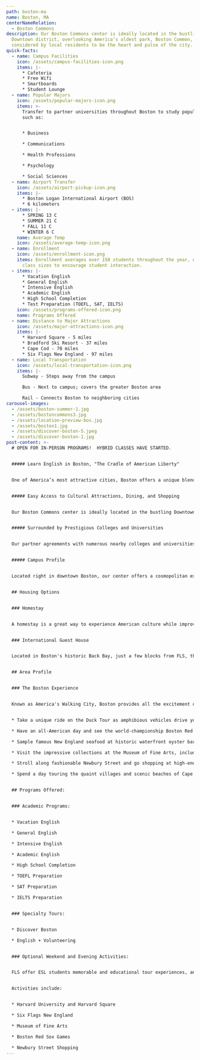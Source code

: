 ```yaml
---
path: boston-ma
name: Boston, MA
centerNameRelation:
  - Boston Commons
description: Our Boston Commons center is ideally located in the bustling
  Downtown district, overlooking America’s oldest park, Boston Common,
  considered by local residents to be the heart and pulse of the city.
quick-facts:
  - name: Campus Facilities
    icon: /assets/campus-facilities-icon.png
    items: |-
      * Cafeteria
      * Free Wifi
      * Smartboards
      * Student Lounge
  - name: Popular Majors
    icon: /assets/popular-majors-icon.png
    items: >-
      Transfer to partner universities throughout Boston to study popular majors
      such as:


      * Business

      * Communications

      * Health Professions

      * Psychology

      * Social Sciences
  - name: Airport Transfer
    icon: /assets/airport-pickup-icon.png
    items: |-
      * Boston Logan International Airport (BOS)
      * 6 kilometers
  - items: |-
      * SPRING 13 C
      * SUMMER 21 C
      * FALL 11 C
      * WINTER 6 C
    name: Average Temp
    icon: /assets/average-temp-icon.png
  - name: Enrollment
    icon: /assets/enrollment-icon.png
    items: Enrollment averages over 150 students throughout the year, with small
      class sizes to encourage student interaction.
  - items: |-
      * Vacation English
      * General English
      * Intensive English
      * Academic English
      * High School Completion
      * Test Preparation (TOEFL, SAT, IELTS)
    icon: /assets/programs-offered-icon.png
    name: Programs Offered
  - name: Distance to Major Attractions
    icon: /assets/major-attractions-icon.png
    items: |-
      * Harvard Square - 5 miles
      * Bradford Ski Resort - 37 miles
      * Cape Cod - 70 miles
      * Six Flags New England - 97 miles
  - name: Local Transportation
    icon: /assets/local-transportation-icon.png
    items: |-
      Subway - Steps away from the campus

      Bus - Next to campus; covers the greater Boston area

      Rail - Connects Boston to neighboring cities
carousel-images:
  - /assets/boston-summer-1.jpg
  - /assets/bostoncommons3.jpg
  - /assets/location-preview-bos.jpg
  - /assets/boston1.jpg
  - /assets/discover-boston-5.jpeg
  - /assets/discover-boston-1.jpg
post-content: >-
  # OPEN FOR IN-PERSON PROGRAMS!  HYBRID CLASSES HAVE STARTED.


  ##### Learn English in Boston, "The Cradle of American Liberty"


  One of America’s most attractive cities, Boston offers a unique blend of historical sites, such as the fascinating Freedom Trail, and modern attractions, like the innovative Massachusetts Institute of Technology. Considered America’s education capital, Boston hosts the world’s largest college student population. Prestigious universities such as Harvard, MIT, Tufts and the University of Massachusetts are just a few of the many educational institutions in and around the city. Boston is also home to some of the best sports teams in the nation, giving students an opportunity to catch the Red Sox at Fenway Park or experience American football at a New England Patriots game.


  ##### Easy Access to Cultural Attractions, Dining, and Shopping


  Our Boston Commons center is ideally located in the bustling Downtown district, overlooking America’s oldest park, Boston Common, considered by local residents to be the heart and pulse of the city. Students can step outside to hop on the subway at centrally located Park Street station or stroll across the park for picturesque views of the Massachusetts State House.


  ##### Surrounded by Prestigious Colleges and Universities


  Our partner agreements with numerous nearby colleges and universities give students many options for pursuing a Bachelor’s or Master’s degree after completing their studies at Boston Commons.


  ##### Campus Profile


  Located right in downtown Boston, our center offers a cosmopolitan experience in one of America's premiere cities.  The center's modern facilities offer students all the tools they need for an exceptional educational experience.  Our center overlooks the Boston Common public park, and is situated between the campuses of several colleges and universities.  Students will enjoy studying in our comfortable student lounge, or taking their textbooks outside for study groups on the expansive Boston Common lawn.


  ## Housing Options


  ### Homestay


  A homestay is a great way to experience American culture while improving your English ability!  All of our centers offer homestay accommodation with American families individually selected by FLS.  With your host family you'll learn about American daily life, practice English on a regular basis, and participate in many aspects of American culture that visitors often don't get to see.  (Twin and Single options available).


  ### International Guest House


  Located in Boston's historic Back Bay, just a few blocks from FLS, the International Guest House (IGH) offers shared accommodation with private bathrooms.  The is located near many of Boston's unique attractions, including Boston Common park, Newbury Street shopping, and the Boston Public Library.  The dining room provides a daily buffet-style breakfast and dinner.  Other common areas include a study room, TV room, and social room.


  ## Area Profile


  ### The Boston Experience


  Known as America's Walking City, Boston provides all the excitement of a major city in a compact area that's easy to get around.  You'll never be bored with all the events and diversions awaiting you in this unique and picturesque city!


  * Take a unique ride on the Duck Tour as amphibious vehicles drive you by the city's great sights and then plunge into the Charles River for a watery finale.

  * Have an all-American day and see the world-championship Boston Red Sox at Fenway Park.

  * Sample famous New England seafood at historic waterfront oyster bars or try authentic Boston clam chowder at Quincy Market.

  * Visit the impressive collections at the Museum of Fine Arts, including major works of impressionism, Egyptian antiquities and modern American painting.

  * Stroll along fashionable Newbury Street and go shopping at high-end boutiques or sip a cappuccino at an elegant sidewalk café.

  * Spend a day touring the quaint villages and scenic beaches of Cape Cod where Boston's elite travel for summer getaways.


  ## Programs Offered:


  ### Academic Programs:


  * Vacation English

  * General English

  * Intensive English

  * Academic English

  * High School Completion

  * TOEFL Preparation

  * SAT Preparation

  * IELTS Preparation


  ### Specialty Tours:


  * Discover Boston

  * English + Volunteering


  ### Optional Weekend and Evening Activities:


  FLS offer ESL students memorable and educational tour experiences, and opportunities to visit the best attractions of the United States.  Students will have many opportunities to take part in excursions with the full supervision of our trained FLS staff.


  Activities include:


  * Harvard University and Harvard Square

  * Six Flags New England

  * Museum of Fine Arts

  * Boston Red Sox Games

  * Newbury Street Shopping
---
```

